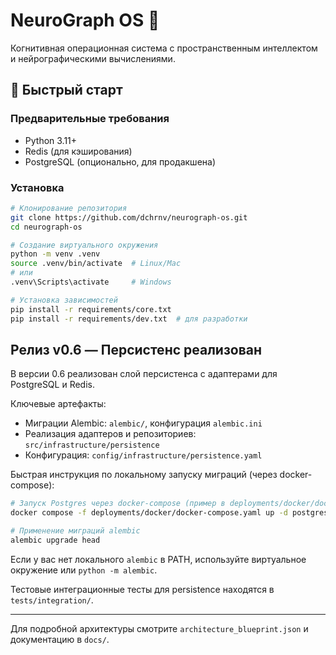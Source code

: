 # NeuroGraph OS 🧠

Когнитивная операционная система с пространственным интеллектом и нейрографическими вычислениями.

## 🚀 Быстрый старт

### Предварительные требования

- Python 3.11+
- Redis (для кэширования)
- PostgreSQL (опционально, для продакшена)

### Установка

```bash
# Клонирование репозитория
git clone https://github.com/dchrnv/neurograph-os.git
cd neurograph-os

# Создание виртуального окружения
python -m venv .venv
source .venv/bin/activate  # Linux/Mac
# или
.venv\Scripts\activate     # Windows

# Установка зависимостей
pip install -r requirements/core.txt
pip install -r requirements/dev.txt  # для разработки
```

## Релиз v0.6 — Персистенс реализован

В версии 0.6 реализован слой персистенса с адаптерами для PostgreSQL и Redis.

Ключевые артефакты:

- Миграции Alembic: `alembic/`, конфигурация `alembic.ini`
- Реализация адаптеров и репозиториев: `src/infrastructure/persistence`
- Конфигурация: `config/infrastructure/persistence.yaml`

Быстрая инструкция по локальному запуску миграций (через docker-compose):

```bash
# Запуск Postgres через docker-compose (пример в deployments/docker/docker-compose.yaml)
docker compose -f deployments/docker/docker-compose.yaml up -d postgres

# Применение миграций alembic
alembic upgrade head
```

Если у вас нет локального `alembic` в PATH, используйте виртуальное окружение или `python -m alembic`.

Тестовые интеграционные тесты для persistence находятся в `tests/integration/`.

---

Для подробной архитектуры смотрите `architecture_blueprint.json` и документацию в `docs/`.
